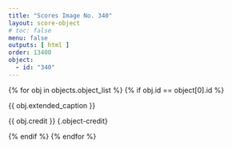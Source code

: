 ```yaml
---
title: "Scores Image No. 340"
layout: score-object
# toc: false
menu: false
outputs: [ html ]
order: 13400
object:
  - id: "340"
---
```


{% for obj in objects.object_list %}
{% if obj.id == object[0].id %}

{{ obj.extended_caption }}

{{ obj.credit }} {.object-credit}

{% endif %}
{% endfor %}
